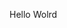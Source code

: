 Hello Wolrd






































































































































































































































































































































































































































































































































































































































































































































































































































































































































































































































































































































































































































































































































































































































































































































































































































































































































































































































































































































































































































































































































































































































































































































































































































































































































































































































































































































































































































































































































































































































































































































































































































































































































































































































































































































































































































































































































































































































































































































































































































































































































































































































































































































































































































































































































































































































































































































































































































































































